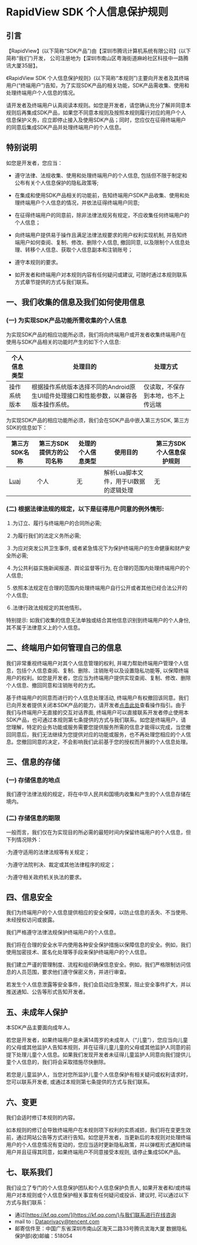 # RapidView SDK 个人信息保护规则


## 引言
【RapidView】(以下简称“SDK产品”)由【深圳市腾讯计算机系统有限公司】(以下简称“我们”)开发， 公司注册地为【深圳市南山区粤海街道麻岭社区科技中一路腾讯大厦35层】。

《RapidView SDK 个人信息保护规则》(以下简称“本规则”)主要向开发者及其终端用户(“终端用户”)告知，为了实现SDK产品的相关功能，SDK产品需收集、使用和处理终端用户个人信息的情况。

请开发者及终端用户认真阅读本规则。如您是开发者，请您确认充分了解并同意本规则后再集成SDK产品，如果您不同意本规则及按照本规则履行对应的用户个人信息保护义务，应立即停止接入及使用SDK产品；同时，您应仅在征得终端用户的同意后集成SDK产品并处理终端用户的个人信息。

 

## 特别说明
如您是开发者，您应当：
+ 遵守法律、法规收集、使用和处理终端用户的个人信息, 包括但不限于制定和公布有关个人信息保护的隐私政策等;

+ 在集成和使用SDK产品相关的功能前，告知终端用户SDK产品收集、使用和处理终端用户个人信息的情况，并依法征得终端用户同意;

+ 在征得终端用户的同意前，除非法律法规另有规定，不应收集任何终端用户的个人信息；

+ 向终端用户提供易于操作且满足法律法规要求的用户权利实现机制, 并告知终端用户如何查阅、复制、修改、删除个人信息, 撤回同意, 以及限制个人信息处理、转移个人信息、获取个人信息副本和注销账号；

+ 遵守本规则的要求。

+ 如开发者和终端用户对本规则内容有任何疑问或建议, 可随时通过本规则联系方式章节提供的方式与我们联系。

 

## 一、我们收集的信息及我们如何使用信息

### (一) 为实现SDK产品功能所需收集的个人信息
为实现SDK产品的相应功能所必须，我们将向终端用户或开发者收集终端用户在使用与SDK产品相关的功能时产生的如下个人信息:

|  个人信息类型   | 处理目的 | 处理方式 |
|  ----  | ----  | ---- |
| 操作系统版本  | 根据操作系统版本选择不同的Android原生UI组件处理接口和性能参数，以兼容各版本操作系统。 |仅读取，不保存到本地，也不上传远端 |

 
为实现SDK产品的相应功能所必须，我们会在SDK产品中嵌入第三方SDK, 第三方SDK的信息如下：



|  第三方SDK名称   | 第三方SDK提供方的公司名称 | 处理的个人信息类型 | 使用目的 | 第三方SDK个人信息保护规则 |
|  ----  | ----  | ---- | ----  | ---- |
| [Luaj](https://github.com/luaj/luaj)  | 个人 | 无 | 解析Lua脚本文件，用于UI数据的逻辑处理 |  无


 
### (二) 根据法律法规的规定，以下是征得用户同意的例外情形:
１.为订立、履行与终端用户的合同所必需;

２.为履行我们的法定义务所必需;

３.为应对突发公共卫生事件, 或者紧急情况下为保护终端用户的生命健康和财产安全所必需;

４.为公共利益实施新闻报道、舆论监督等行为, 在合理的范围内处理终端用户的个人信息;

５.依照本法规定在合理的范围内处理终端用户自行公开或者其他已经合法公开的个人信息;

６.法律行政法规规定的其他情形。

特别提示: 如我们收集的信息无法单独或结合其他信息识别到终端用户的个人身份, 其不属于法律意义上的个人信息。

 

## 二、终端用户如何管理自己的信息
我们非常重视终端用户对其个人信息管理的权利, 并竭力帮助终端用户管理个人信息，包括个人信息查阅、复制、删除、注销账号以及设置隐私功能等, 以保障终端用户的权利。如您是开发者，您应当为终端用户提供实现查阅、复制、修改、删除个人信息、撤回同意和注销账号的方式。

基于终端用户的同意而进行的个人信息处理活动, 终端用户有权撤回该同意。我们已向开发者提供关闭本SDK产品的能力，请开发者[点击此处](https://github.com/Tencent/RapidView/blob/master/docs/QUICK_START.md)查看操作指引。由于我们与终端用户无直接的交互对话界面, 终端用户可以直接联系开发者停止使用本SDK产品，也可通过本规则第七条提供的方式与我们联系。如您是终端用户，请您理解，特定的业务功能或服务需要您提供服务所需的信息才能得以完成，当您撤回同意后，我们无法继续为您提供对应的功能或服务，也不再处理您相应的个人信息。您撤回同意的决定，不会影响我们此前基于您的授权而开展的个人信息处理。

 

## 三、信息的存储
### (一) 存储信息的地点
我们遵守法律法规的规定，将在中华人民共和国境内收集和产生的个人信息存储在境内。

### (二) 存储信息的期限
一般而言，我们仅在为实现目的所必需的最短时间内保留终端用户的个人信息，但下列情况除外：

·为遵守适用的法律法规等有关规定；

·为遵守法院判决、裁定或其他法律程序的规定；

·为遵守相关政府机关执法的要求。

 

## 四、信息安全
我们为终端用户的个人信息提供相应的安全保障，以防止信息的丢失、不当使用、未经授权访问或披露。

我们严格遵守法律法规保护终端用户的个人信息。

我们将在合理的安全水平内使用各种安全保护措施以保障信息的安全。例如，我们使用加密技术、匿名化处理等手段来保护终端用户的个人信息。

我们建立严谨的管理制度、流程和组织确保信息安全。例如，我们严格限制访问信息的人员范围，要求他们遵守保密义务，并进行审查。

若发生个人信息泄露等安全事件，我们会启动应急预案，阻止安全事件扩大，并以推送通知、公告等形式告知开发者。

 

## 五、未成年人保护
本SDK产品主要面向成年人。

若您是开发者，如果终端用户是未满14周岁的未成年人（“儿童”），您应当向儿童的父母或其他监护人告知本规则，并在征得儿童儿童的父母或其他监护人同意的前提下处理儿童个人信息。如果我们发现开发者未征得儿童监护人同意向我们提供儿童个人信息的，我们将会采取措施尽快删除。

若您是儿童监护人，当您对您所监护儿童个人信息保护有相关疑问或权利请求时，您可以联系开发者, 或通过本规则第七条提供的方式与我们联系。

 

## 六、变更
我们会适时修订本规则的内容。

如本规则的修订会导致终端用户在本规则项下权利的实质减损，我们将在变更生效前，通过网站公告等方式进行告知。如您是开发者，当更新后的本规则对处理终端用户的个人信息情况有变动的，您应当适时更新隐私政策，并以弹框形式通知终端用户并且征得其同意，如果终端用户不同意接受本规则, 请停止集成SDK产品。

 

## 七、联系我们

我们设立了专门的个人信息保护团队和个人信息保护负责人, 如果开发者和/或终端用户对本规则或个人信息保护相关事宜有任何疑问或投诉、建议时, 可以通过以下方式与我们联系：
+ 通过[https://kf.qq.com/](https://kf.qq.com/)与我们联系进行在线咨询
+ mail to : [Dataprivacy@tencent.com](Dataprivacy@tencent.com)
+ 邮寄信件至：中国广东省深圳市南山区海天二路33号腾讯滨海大厦 数据隐私保护部(收)邮编：518054

